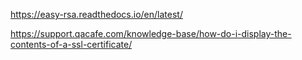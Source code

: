 https://easy-rsa.readthedocs.io/en/latest/

https://support.qacafe.com/knowledge-base/how-do-i-display-the-contents-of-a-ssl-certificate/